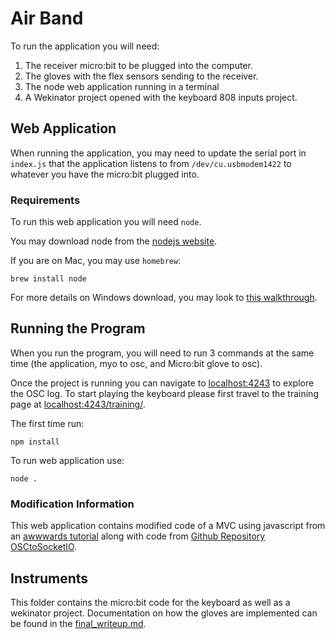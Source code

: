 # Air Band
To run the application you will need:

1. The receiver micro:bit to be plugged into the computer.
2. The gloves with the flex sensors sending to the receiver.
3. The node web application running in a terminal
4. A Wekinator project opened with the keyboard 808 inputs project.

## Web Application
When running the application, you may need to update the serial port in `index.js` that the application listens to from `/dev/cu.usbmodem1422` to whatever you have the micro:bit plugged into.

### Requirements
To run this web application you will need `node`.

You may download node from the [nodejs website](https://nodejs.org/en/download/). 

If you are on Mac, you may use `homebrew`:
```
brew install node
```

For more details on Windows download, you may look to [this walkthrough](https://www.guru99.com/download-install-node-js.html).

## Running the Program
When you run the program, you will need to run 3 commands at the same time (the application, myo to osc, and Micro:bit glove to osc).

Once the project is running you can navigate to [localhost:4243](http://localhost:4243) to explore the OSC log. To start playing the keyboard please first travel to the training page at [localhost:4243/training/](http://localhost:4243/training/).

The first time run:
```
npm install
```

To run web application use:
```
node .
```
### Modification Information
This web application contains modified code of a MVC using javascript from an [awwwards tutorial](https://www.awwwards.com/build-a-simple-javascript-app-the-mvc-way.html) along with code from [Github Repository OSCtoSocketIO](https://github.com/rustynymph/OSCtoSocketIO).

## Instruments
This folder contains the micro:bit code for the keyboard as well as a wekinator project. Documentation on how the gloves are implemented can be found in the [final_writeup.md](https://github.com/CUBoulder-2019Sp-IML4HCI/FinalProject-AirBand/blob/keyboard_expo/final_writeup.md).
